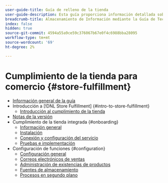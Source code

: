 ```yaml
---
user-guide-title: Guía de relleno de la tienda
user-guide-description: Esta guía proporciona información detallada sobre la instalación y configuración de los servicios de cumplimiento de almacenamiento para su Adobe Commerce o tienda de Magento Open Source.
breadcrumb-title: Almacenamiento de Información mediante la Guía de Tecnologías Walmart
index: false
hidden: true
source-git-commit: 4594a55a9ce59c376067b67e0f4c6988bba28095
workflow-type: tm+mt
source-wordcount: '69'
ht-degree: 2%

---
```



# Cumplimiento de la tienda para comercio {#store-fulfillment}

- [Información general de la guía](guide-overview.md)
- Introducción a [!DNL Store Fulfillment] {#intro-to-store-fulfillment}
   - [Introducción al cumplimiento de la tienda](introduction.md)
- [Notas de la versión](release-notes.md)
- Cumplimiento de la tienda integrada {#onboarding}
   - [Información general](onboard.md)
   - [Instalación](install.md)
   - [Conexión y configuración del servicio](connect-set-up-service.md)
   - [Pruebas e implementación](test-deploy.md)
- Configuración de funciones {#configuration}
   - [Configuración general](enable-general.md)
   - [Correos electrónicos de ventas](sales-emails.md)
   - [Administración de existencias de productos](product-stock.md)
   - [Fuentes de almacenamiento](store-sources.md)
   - [Procesos en segundo plano](background-processes.md)
